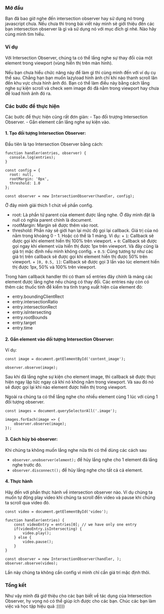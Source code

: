 ### Mở đầu

Bạn đã bao giờ nghe đến intersection observer hay sử dụng nó trong javascript chưa. Nếu chưa thì trong bài viết này mình sẽ giới thiệu đến các bạn intersection observer là gì và sử dụng nó với mục đích gì nhé. Nào hãy cùng mình tìm hiểu. 

### Ví dụ

Với Intersection Observer, chúng ta có thể lắng nghe sự thay đổi của một element trong viewport (vùng hiển thị trên màn hình).

Nếu bạn chưa hiểu chức năng này để làm gì thì cùng mình đến với ví dụ cụ thể sau. Chẳng hạn bạn muốn lazyload hình ảnh chỉ khi nào thanh scroll lăn đến khu vực chưa hình ảnh đó. Bạn có thể làm điều này bằng cách lắng nghe sự kiện scroll và check xem image đó đã nằm trong viewport hay chưa để load hình ảnh đó ra.

### Các bước để thực hiện

Các bước để thực hiện cũng rất đơn giản:
    - Tạo đối trượng Intersection Observer.
    - Gắn element cần lắng nghe sự kiện vào.
    
#### 1.  Tạo đối tượng Intersection Observer:

Đầu tiên là tạo Intersection Observer bằng cách:

```
function handler(entries, observer) {
  console.log(entries);
}

const config = {
  root: null,
  rootMargin: '0px',
  threshold: 1.0
};

const observer = new IntersectionObserver(handler, config);
```

Ở đây mình giải thích 1 chút về phần config. 
 - root: Là phần tử parent của element được lắng nghe. Ở đây mình đặt là null có nghĩa parent chính là document.
 - rootMargin: Margin sẽ được thêm vào root.
 - threshold: Phần này sẽ giới hạn lại mức độ gọi lại callback. Giá trị của nó nằm trong khoảng 0 - 1. Hoặc có thể là 1 mảng. Ví dụ:
         + `1`: Callback sẽ được gọi khi element hiển thị 100% trên viewport.
         + `0`: Callback sẽ được gọi ngay khi element vừa hiển thị được 1px trên viewport. Và đây cũng là giá trị mặc định nếu mình không config.
         + `0.5`: Cũng tương tự như các giá trị trên callback sẽ được gọi khi element hiển thị được 50% trên viewport.
         + `[0, 0.5, 1]`: Callback sẽ được gọi 3 lần vào lúc element hiển thị được 1px, 50% và 100% trên viewport.

Trong hàm callback handler thì có tham số entries đây chính là mảng các element được lắng nghe nếu chúng có thay đổi. Các entries này còn có thêm các thuốc tính để kiểm tra tình trạng xuất hiện của element đó:
  - entry.boundingClientRect
  - entry.intersectionRatio
  - entry.intersectionRect
  - entry.isIntersecting
  - entry.rootBounds
  - entry.target
  - entry.time

#### 2. Gắn element vào đối tượng Intersection Observer:

Ví dụ:

```
const image = document.getElementById('content_image');

observer.observe(image);
```

Sau khi đã lắng nghe sự kiện cho element image, thì callback sẽ được thực hiện ngay lập tức ngay cả khi nó không nằm trong viewport. Và sau đó nó sẽ được gọi lại khi nào element được hiển thị trong viewport.

Ngoài ra chúng ta có thể lắng nghe cho nhiều element cùng 1 lúc với cùng 1 đối tượng observer.

```
const images = document.querySelectorAll('.image');

images.forEach(image => {
    observer.observe(image);
});
```

#### 3. Cách hủy bỏ observer:

Khi chúng ta không muốn lắng nghe nữa thì có thể dùng các cách sau
- `observer.unobserver(element);` để hủy lắng nghe cho 1 element đã lắng nghe trước đó.
- `observer.disconnect();` để hủy lắng nghe cho tất cả cả element.

#### 4. Thực hành

Hãy đến với phần thực hành về intersection observer nào.
Ví dụ chúng ta muốn tự động play video khi chúng ta scroll đến video và pause khi chúng ta scroll qua video đó.

```
const video = document.getElementById('video');

function handler(entries) {
    const videoEntry = entries[0]; // we have only one entry
    if(videoEntry.isIntersecting) {
        video.play();
    } else {
        video.pause();
    }
}

const observer = new IntersectionObserver(handler, );
observer.observe(video);
```

Lần này chúng ta không cần config vì mình chỉ cần giá trí mặc định thôi.

### Tổng kết

Như vậy mình đã giớ thiệu cho các bạn biết về tác dụng của Intersection Observer, hy vọng nó có thể giúp ích được cho các bạn. Chúc các bạn làm việc và học tập hiệu quả :)))))